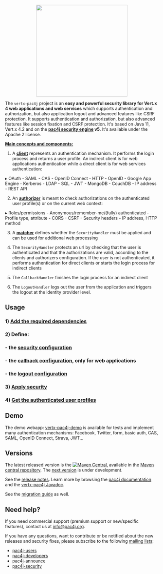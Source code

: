 <p align="center">
  <img src="https://pac4j.github.io/pac4j/img/logo-vertx.png" width="300" />
</p>


The `vertx-pac4j` project is an **easy and powerful security library for Vert.x 4 web applications and web services** which supports authentication and authorization, but also application logout and advanced features like CSRF protection.
It supports authentication and authorization, but also advanced features like session fixation and CSRF protection.
It's based on Java 11, Vert.x 4.2 and on the **[pac4j security engine](https://github.com/pac4j/pac4j) v5**. It's available under the Apache 2 license.

[**Main concepts and components:**](http://www.pac4j.org/docs/main-concepts-and-components.html)

1) A [**client**](http://www.pac4j.org/docs/clients.html) represents an authentication mechanism. It performs the login process and returns a user profile. An indirect client is for web applications authentication while a direct client is for web services authentication:

&#9656; OAuth - SAML - CAS - OpenID Connect - HTTP - OpenID - Google App Engine - Kerberos - LDAP - SQL - JWT - MongoDB - CouchDB - IP address - REST API

2) An [**authorizer**](http://www.pac4j.org/docs/authorizers.html) is meant to check authorizations on the authenticated user profile(s) or on the current web context:

&#9656; Roles/permissions - Anonymous/remember-me/(fully) authenticated - Profile type, attribute -  CORS - CSRF - Security headers - IP address, HTTP method

3) A [**matcher**](http://www.pac4j.org/docs/matchers.html) defines whether the `SecurityHandler` must be applied and can be used for additional web processing

4) The `SecurityHandler` protects an url by checking that the user is authenticated and that the authorizations are valid, according to the clients and authorizers configuration. If the user is not authenticated, it performs authentication for direct clients or starts the login process for indirect clients

5) The `CallbackHandler` finishes the login process for an indirect client

6) The `LogoutHandler` logs out the user from the application and triggers the logout at the identity provider level.


## Usage

### 1) [Add the required dependencies](https://github.com/pac4j/vertx-pac4j/wiki/Dependencies)

### 2) Define:

### - the [security configuration](https://github.com/pac4j/vertx-pac4j/wiki/Security-configuration)
### - the [callback configuration](https://github.com/pac4j/vertx-pac4j/wiki/Callback-configuration), only for web applications
### - the [logout configuration](https://github.com/pac4j/vertx-pac4j/wiki/Logout-configuration)

### 3) [Apply security](https://github.com/pac4j/vertx-pac4j/wiki/Apply-security)

### 4) [Get the authenticated user profiles](https://github.com/pac4j/vertx-pac4j/wiki/Get-the-authenticated-user-profiles)


## Demo

The demo webapp: [vertx-pac4j-demo](https://github.com/pac4j/vertx-pac4j-demo) is available for tests and implement many authentication mechanisms: Facebook, Twitter, form, basic auth, CAS, SAML, OpenID Connect, Strava, JWT...


## Versions

The latest released version is the [![Maven Central](https://maven-badges.herokuapp.com/maven-central/org.pac4j/vertx-pac4j/badge.svg?style=flat)](https://maven-badges.herokuapp.com/maven-central/org.pac4j/vertx-pac4j), available in the [Maven central repository](https://repo.maven.apache.org/maven2).
The [next version](https://github.com/pac4j/vertx-pac4j/wiki/Next-version) is under development.

See the [release notes](https://github.com/pac4j/vertx-pac4j/wiki/Release-Notes). Learn more by browsing the [pac4j documentation](https://www.javadoc.io/doc/org.pac4j/pac4j-core/4.0.0/index.html) and the [vertx-pac4j Javadoc](http://www.javadoc.io/doc/org.pac4j/vertx-pac4j/5.0.0).

See the [migration guide](https://github.com/pac4j/vertx-pac4j/wiki/Migration-guide) as well.


## Need help?

If you need commercial support (premium support or new/specific features), contact us at [info@pac4j.org](mailto:info@pac4j.org).

If you have any questions, want to contribute or be notified about the new releases and security fixes, please subscribe to the following [mailing lists](http://www.pac4j.org/mailing-lists.html):

- [pac4j-users](https://groups.google.com/forum/?hl=en#!forum/pac4j-users)
- [pac4j-developers](https://groups.google.com/forum/?hl=en#!forum/pac4j-dev)
- [pac4j-announce](https://groups.google.com/forum/?hl=en#!forum/pac4j-announce)
- [pac4j-security](https://groups.google.com/forum/#!forum/pac4j-security)
